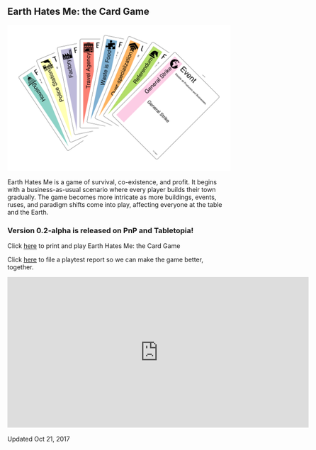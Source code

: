 ## Earth Hates Me: the Card Game

![Deck](/hand.png)

Earth Hates Me is a game of survival, co-existence, and profit. It begins with a business-as-usual scenario where every player builds their town gradually. The game becomes more intricate as more buildings, events, ruses, and paradigm shifts come into play, affecting everyone at the table and the Earth.

### Version 0.2-alpha is released on PnP and Tabletopia!

Click [here](https://github.com/yipcma/circularity-pnp/releases) to print and play Earth Hates Me: the Card Game

Click [here](https://github.com/yipcma/circularity-pnp/issues/new) to file a playtest report so we can make the game better, together.

<iframe width="680" height="340" frameborder="0" allowtransparency="true" scrolling="no" src="https://tabletopia.com/workshop/widget/earth-hates-me-ggwymo/1880x546"></iframe>

Updated Oct 21, 2017

